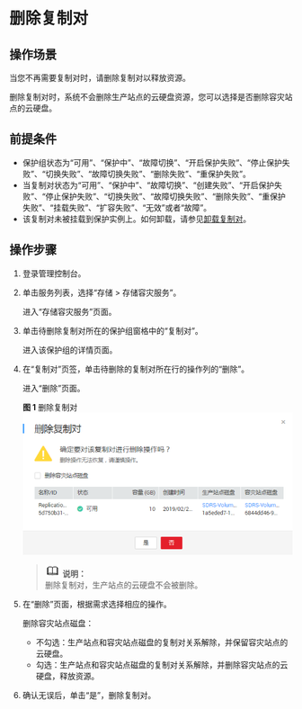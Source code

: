 # 删除复制对<a name="ZH-CN_TOPIC_0110279041"></a>

## 操作场景<a name="section17280141395413"></a>

当您不再需要复制对时，请删除复制对以释放资源。

删除复制对时，系统不会删除生产站点的云硬盘资源，您可以选择是否删除容灾站点的云硬盘。

## 前提条件<a name="section728071365418"></a>

-   保护组状态为“可用”、“保护中”、“故障切换”、“开启保护失败”、“停止保护失败”、“切换失败”、“故障切换失败”、“删除失败”、“重保护失败”。
-   当复制对状态为“可用”、“保护中”、“故障切换”、“创建失败”、“开启保护失败”、“停止保护失败”、“切换失败”、“故障切换失败”、“删除失败”、“重保护失败”、“挂载失败”、“扩容失败”、“无效”或者“故障”。
-   该复制对未被挂载到保护实例上。如何卸载，请参见[卸载复制对](卸载复制对.md)。

## 操作步骤<a name="section129182182540"></a>

1.  登录管理控制台。
2.  单击服务列表，选择“存储 \> 存储容灾服务”。

    进入“存储容灾服务”页面。

3.  单击待删除复制对所在的保护组窗格中的“复制对”。

    进入该保护组的详情页面。

4.  在“复制对”页签，单击待删除的复制对所在行的操作列的“删除”。

    进入“删除”页面。

    **图 1**  删除复制对<a name="fig197592284811"></a>  
    ![](figures/删除复制对.png "删除复制对")

    >![](public_sys-resources/icon-note.gif) **说明：**   
    >删除复制对，生产站点的云硬盘不会被删除。  

5.  在“删除”页面，根据需求选择相应的操作。

    删除容灾站点磁盘：

    -   不勾选：生产站点和容灾站点磁盘的复制对关系解除，并保留容灾站点的云硬盘。
    -   勾选：生产站点和容灾站点磁盘的复制对关系解除，并删除容灾站点的云硬盘，释放资源。

6.  确认无误后，单击“是”，删除复制对。

